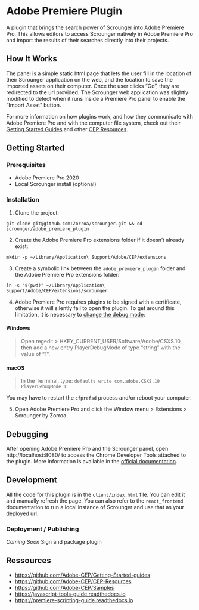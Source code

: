 # Adobe Premiere Plugin

A plugin that brings the search power of Scrounger into Adobe Premiere Pro.
This allows editors to access Scrounger natively in Adobe Premiere Pro and
import the results of their searches directly into their projects.

## How It Works

The panel is a simple static html page that lets the user fill in the location
of their Scrounger application on the web, and the location to save the imported
assets on their computer. Once the user clicks “Go”, they are redirected to the
url provided. The Scrounger web application was slightly modified to detect when
it runs inside a Premiere Pro panel to enable the “Import Asset” button.

For more information on how plugins work, and how they communicate with Adobe
Premiere Pro and with the computer file system, check out their
[Getting Started Guides](https://github.com/Adobe-CEP/Getting-Started-guides)
and other [CEP Resources](https://github.com/Adobe-CEP/CEP-Resources).

## Getting Started

### Prerequisites

- Adobe Premiere Pro 2020
- Local Scrounger install (optional)

### Installation

1. Clone the project:

```
git clone git@github.com:Zorroa/scrounger.git && cd scrounger/adobe_premiere_plugin
```

2. Create the Adobe Premiere Pro extensions folder if it doesn’t already exist:

```
mkdir -p ~/Library/Application\ Support/Adobe/CEP/extensions
```

3. Create a symbolic link between the `adobe_premiere_plugin` folder and the
   Adobe Premiere Pro extensions folder:

```
ln -s "$(pwd)" ~/Library/Application\ Support/Adobe/CEP/extensions/scrounger
```

4. Adobe Premiere Pro requires plugins to be signed with a certificate,
   otherwise it will silently fail to open the plugin. To get around this
   limitation, it is necessary to
   [change the debug mode](https://github.com/Adobe-CEP/CEP-Resources/blob/master/CEP_10.x/Documentation/CEP%2010.0%20HTML%20Extension%20Cookbook.md#debugging-unsigned-extensions):

#### Windows

> Open regedit > HKEY_CURRENT_USER/Software/Adobe/CSXS.10, then add a new entry
> PlayerDebugMode of type “string” with the value of “1”.

#### macOS

> In the Terminal, type: `defaults write com.adobe.CSXS.10 PlayerDebugMode 1`

You may have to restart the `cfprefsd` process and/or reboot your computer.

5. Open Adobe Premiere Pro and click the Window menu > Extensions > Scrounger by
   Zorroa.

## Debugging

After opening Adobe Premiere Pro and the Scrounger panel, open
http://localhost:8080/ to access the Chrome Developer Tools attached to the
plugin. More information is available in the
[official documentation](https://github.com/Adobe-CEP/Getting-Started-guides/tree/master/Client-side%20Debugging).

## Development

All the code for this plugin is in the `client/index.html` file. You can edit it
and manually refresh the page. You can also refer to the `react_frontend`
documentation to run a local instance of Scrounger and use that as your deployed
url.

### Deployment / Publishing

_Coming Soon_ Sign and package plugin

## Ressources

- https://github.com/Adobe-CEP/Getting-Started-guides
- https://github.com/Adobe-CEP/CEP-Resources
- https://github.com/Adobe-CEP/Samples
- https://javascript-tools-guide.readthedocs.io
- https://premiere-scripting-guide.readthedocs.io
